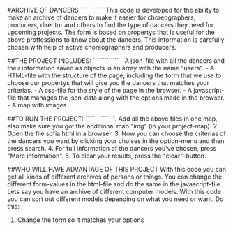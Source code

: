 
#ARCHIVE OF DANCERS
´´´´´´´´´´´´
    This code is developed for the ability to make an archive of dancers to make it easier for choreographers, producers, director and others to find the type of dancers they need for upcoming projects. The form is based on propertys that is useful for the above proffessions to know about the dancers. This information is carefully chosen with help of active choreographers and producers. 

##THE PROJECT INCLUDES:
´´´´´´´´´´´´´
    - A json-file with all the dancers and their information saved as objects in an array with the name "users". 
    - A HTML-file with the structure of the page, including the form that we use to choose our propertys that will give you the dancers that matches your criterias.
    - A css-file for the style of the page in the browser.
    - A javascript-file that manages the json-data along with the options made in the browser. 
    - A map with images.


##TO RUN THE PROJECT:
´´´´´´´´´´´´´
    1. Add all the above files in one map, also make sure you got the additional map "img" (in your project-map).
    2. Open the file sofia.html in a browser.
    3. Now you can choose the criterias of the dancers you want by clicking your choises in the option-menu and then press search.
    4. For full information of the dancers you've chosen, press "More information".
    5. To clear your results, press the "clear"-button.


##WHO WILL HAVE ADVANTAGE OF THIS PROJECT
With this code you can get all kinds of different archives of persons or things. You can change the different form-values in the html-file and do the same in the javascript-file. 
Lets say you have an archive of different computer models. With this code you can sort out different models depending on what you need or want. 
Do this:
1. Change the form so it matches your options


